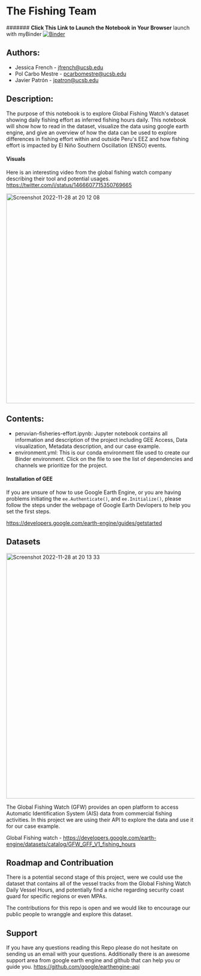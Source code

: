 # **The Fishing Team** 

####### **Click This Link to Launch the Notebook in Your Browser**
launch with myBinder
[![Binder](https://mybinder.org/badge_logo.svg)](https://mybinder.org/v2/gh/EDS220-Fall2022-org/homework-2-mac/HEAD)

## **Authors:**

- Jessica French - jfrench@ucsb.edu
- Pol Carbo Mestre - pcarbomestre@ucsb.edu
- Javier Patrón - jpatron@ucsb.edu

## **Description:**

The purpose of this notebook is to explore Global Fishing Watch's dataset showing daily fishing effort as inferred fishing hours daily. This notebook will show how to read in the dataset, visualize the data using google earth engine, and give an overview of how the data can be used to explore differences in fishing effort within and outside Peru's EEZ and how fishing effort is impacted by El Niño Southern Oscillation (ENSO) events.

#### **Visuals**
Here is an interesting video from the global fishing watch company describing their tool and potential usages. 
https://twitter.com/i/status/1466607715350769665

<img width="560" alt="Screenshot 2022-11-28 at 20 12 08" src="https://user-images.githubusercontent.com/110002614/204437845-87b9ac57-6944-45d7-ae79-b035ee656554.png">

## Contents:
- peruvian-fisheries-effort.ipynb: Jupyter notebook contains all information and description of the project including GEE Access, Data visualization, Metadata description, and our case example.
- environment.yml: This is our conda environment file used to create our Binder environment. Click on the file to see the list of dependencies and channels we prioritize for the project.

#### **Installation of GEE**

If you are unsure of how to use Google Earth Engine, or you are having problems initiating the `ee.Authenticate()`, and `ee.Initialize()`, please follow the steps under the webpage of Google Earth Devlopers to help you set the first steps.

https://developers.google.com/earth-engine/guides/getstarted

## **Datasets**
 <img width="655" alt="Screenshot 2022-11-28 at 20 13 33" src="https://user-images.githubusercontent.com/110002614/204438134-ea688841-9f4b-473d-b72e-386b5c343024.png">
 
 
The Global Fishing Watch (GFW) provides an open platform to access Automatic Identification System (AIS) data from commercial fishing activities. In this project we are using their API to explore the data and use it for our case example.
 
Global Fishing watch - https://developers.google.com/earth-engine/datasets/catalog/GFW_GFF_V1_fishing_hours


## **Roadmap and Contribuation**
There is a potential second stage of this project, were we could use the dataset that contains all of the vessel tracks from the Global Fishing Watch Daily Vessel Hours, and potentially find a niche regarding security coast guard for specific regions or even MPAs. 

The contributions for this repo is open and we would like to encourage our public people to wranggle and explore this dataset.

## **Support**
If you have any questions reading this Repo please do not hesitate on sending us an email with your questions. Additionally there is an awesome support area from google earth engine and github that can help you or guide you.
https://github.com/google/earthengine-api
